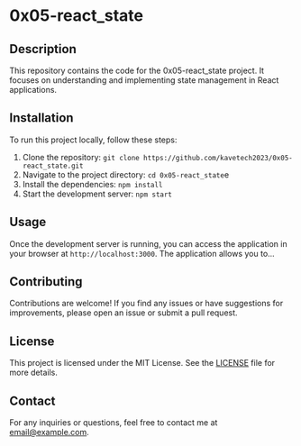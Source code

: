<h1>0x05-react_state</h1>

<h2>Description</h2>

This repository contains the code for the 0x05-react_state project. It focuses on understanding and implementing state management in React applications.

<h2>Installation</h2>

To run this project locally, follow these steps:

1. Clone the repository: `git clone https://github.com/kavetech2023/0x05-react_state.git`
2. Navigate to the project directory: `cd 0x05-react_state`e
3. Install the dependencies: `npm install`
4. Start the development server: `npm start`

<h2>Usage</h2>

Once the development server is running, you can access the application in your browser at `http://localhost:3000`. The application allows you to...

<h2>Contributing</h2>

Contributions are welcome! If you find any issues or have suggestions for improvements, please open an issue or submit a pull request.

<h2>License</h2>

This project is licensed under the MIT License. See the [LICENSE](LICENSE) file for more details.

<h2>Contact</h2>

For any inquiries or questions, feel free to contact me at [email@example.com](mailto:email@example.com).
